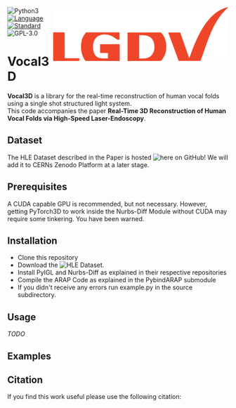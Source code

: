 <a href="https://www.lgdv.tf.fau.de/"><img align="right" src="images/lgdv_small.png"></a>

![Python3](https://img.shields.io/badge/python-3.5%20%7C%203.6%20%7C%203.7-blue)
[![Language](https://img.shields.io/badge/language-C++-blue.svg)](https://isocpp.org/)
[![Standard](https://img.shields.io/badge/C%2B%2B-11-blue.svg)](https://en.wikipedia.org/wiki/C%2B%2B#Standardization)
![GPL-3.0](https://img.shields.io/github/license/Henningson/vocaloid)


# Vocal3D
**Vocal3D** is a library for the real-time reconstruction of human vocal folds using a single shot structured light system.  
This code accompanies the paper **Real-Time 3D Reconstruction of Human Vocal Folds via High-Speed Laser-Endoscopy**.

## Dataset
The HLE Dataset described in the Paper is hosted ![here](https://github.com/Henningson/HLEDataset.git) on GitHub!
We will add it to CERNs Zenodo Platform at a later stage.

## Prerequisites
A CUDA capable GPU is recommended, but not necessary.
However, getting PyTorch3D to work inside the Nurbs-Diff Module without CUDA may require some tinkering.
You have been warned.

## Installation
* Clone this repository
* Download the ![HLE Dataset](https://www.todo.com/).
* Install PyIGL and Nurbs-Diff as explained in their respective repositories
* Compile the ARAP Code as explained in the PybindARAP submodule
* If you didn't receive any errors run example.py in the source subdirectory.

## Usage
*TODO*

## Examples


## Citation
If you find this work useful please use the following citation:
